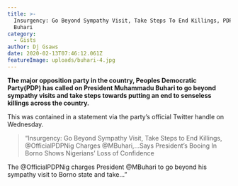 ```yaml
---
title: >-
  Insurgency: Go Beyond Sympathy Visit, Take Steps To End Killings, PDP Urges
  Buhari
category:
  - Gists
author: Dj Gsaws
date: 2020-02-13T07:46:12.061Z
featureImage: uploads/buhari-4.jpg
---
```

**The major opposition party in the country, Peoples Democratic Party(PDP) has called on President Muhammadu Buhari to go beyond sympathy visits and take steps towards putting an end to senseless killings across the country.**

This was contained in a statement via the party’s official Twitter handle on Wednesday.

> “Insurgency: Go Beyond Sympathy Visit, Take Steps to End Killings, @OfficialPDPNig Charges @MBuhari,…Says President’s Booing In Borno Shows Nigerians’ Loss of Confidence

The @OfficialPDPNig charges President @MBuhari to go beyond his sympathy visit to Borno state and take…”
